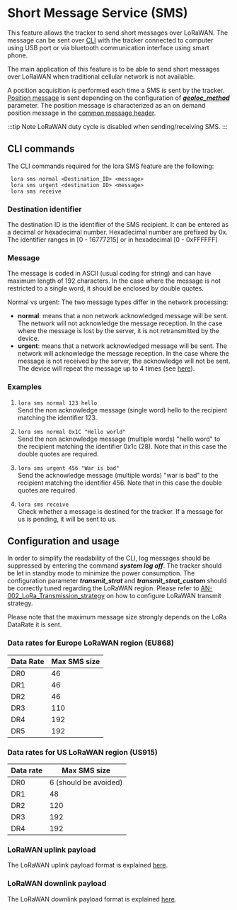 # Short Message Service (SMS)

This feature allows the tracker to send short messages over LoRaWAN. The message can be sent over [CLI](/troubleshooting-support/using-cli.md/) with the tracker connected to computer using USB port or via bluetooth communication interface using smart phone.

The main application of this feature is to be able to send short messages over LoRaWAN when traditional cellular network is not available.

A position acquisition is performed each time a SMS is sent by the tracker. [Position message](../../uplink-messages/position/) is sent depending on the configuration of ***[geoloc_method](../../Parameters-default-configuration/firmware-parameters.html#parameters-for-side-operation-modes)*** parameter. The position message is characterized as an on demand position message in the [common message header](../../uplink-messages/common-message-header/).

:::tip Note
LoRaWAN duty cycle is disabled when sending/receiving SMS.
:::


## CLI commands

The CLI commands required for the lora SMS feature are the following:
```
 lora sms normal <Destination_ID> <message>
 lora sms urgent <destination ID> <message>
 lora sms receive
```

### Destination identifier
The destination ID is the identifier of the SMS recipient. It can be
entered as a decimal or hexadecimal number. Hexadecimal number are prefixed
by 0x. The identifier ranges in [0 - 16777215] or in hexadecimal [0 - 0xFFFFFF]

### Message
The message is coded in ASCII (usual coding for string) and can have maximum length of 192 characters.
In the case where the message is not restricted to a single word, it should be enclosed by double quotes.

Normal vs urgent: 
The two message types differ in the network processing:
 - **normal**: means that a non network acknowledged message will be sent. The network will not acknowledge
   the message reception. In the case where the message is lost by the server, it is not retransmitted
   by the device.
 - **urgent**: means that a network acknowledged message will be sent. The network will acknowledge the message reception. In the case where the message is not received by the server, the acknowledge will not be sent. The device will repeat the message up to 4 times (see [here](../../uplink-messages/lorawan-ul-transmission/readme.md#confirmed-uplink)).
   
 
### Examples
 1. ```lora sms normal 123 hello``` <br/>
    Send the non acknowledge message (single word) hello to the recipient matching the identifier 123.

 2. ```lora sms normal 0x1C "Hello world"```  <br/>
    Send the non acknowledge message (multiple words) "hello word" to the recipient matching the
    identifier 0x1c (28). Note that in this case the double quotes are required.

 3. ```lora sms urgent 456 "War is bad"```  <br/>
    Send the acknowledge message (multiple words) "war is bad" to the recipient matching the
    identifier 456. Note that in this case the double quotes are required.

 4. ```lora sms receive```  <br/>
    Check whether a message is destined for the tracker. If a message for us is pending, it will be sent
    to us.



## Configuration and usage
In order to simplify the readability of the CLI, log messages should be suppressed by entering the command
***system log off***.
The tracker should be let in standby mode to minimize the power consumption.
The configuration parameter ***transmit_strat*** and ***transmit_strat_custom*** should be correctly tuned regarding the LoRaWAN region. Please refer to [AN-002_LoRa_Transmission_strategy](/documentation-library/abeeway-trackers-documentation.md#application-notes) on how to configure LoRaWAN transmit strategy.

Please note that the maximum message size strongly depends on the LoRa DataRate it is sent.

### Data rates for Europe LoRaWAN region (EU868)
| Data Rate | Max SMS size |
|-----------|-----------|
|DR0  | 			46|
|DR1	|		46 |
|DR2 |			46| 
|DR3		|	110|
| DR4 |			192 |
|DR5	|		192 |

### Data rates for US LoRaWAN region (US915)
|Data rate |		Max SMS size |
|-----------|-----------|
|DR0 	|		  6 (should be avoided) |
| DR1	|		  48 |
|  DR2 |			  120|
|DR3	|		  192|
| DR4	|		  192|


### LoRaWAN uplink payload
The LoRaWAN uplink payload format is explained [here](../../uplink-messages/short-message-service/).

### LoRaWAN downlink payload
The LoRaWAN downlink payload format is explained [here](../../downlink-messages/short-message-service/).
